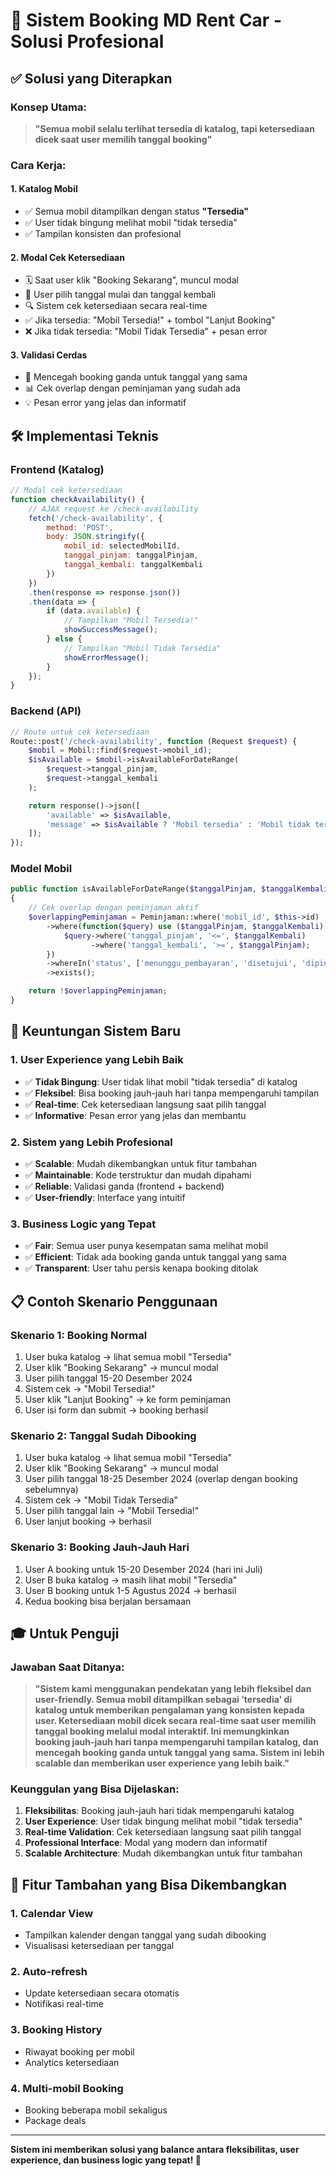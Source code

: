 # 🎯 Sistem Booking MD Rent Car - Solusi Profesional

## ✅ **Solusi yang Diterapkan**

### **Konsep Utama:**
> **"Semua mobil selalu terlihat tersedia di katalog, tapi ketersediaan dicek saat user memilih tanggal booking"**

### **Cara Kerja:**

#### 1. **Katalog Mobil**
- ✅ Semua mobil ditampilkan dengan status **"Tersedia"**
- ✅ User tidak bingung melihat mobil "tidak tersedia"
- ✅ Tampilan konsisten dan profesional

#### 2. **Modal Cek Ketersediaan**
- 🗓️ Saat user klik "Booking Sekarang", muncul modal
- 📅 User pilih tanggal mulai dan tanggal kembali
- 🔍 Sistem cek ketersediaan secara real-time
- ✅ Jika tersedia: "Mobil Tersedia!" + tombol "Lanjut Booking"
- ❌ Jika tidak tersedia: "Mobil Tidak Tersedia" + pesan error

#### 3. **Validasi Cerdas**
- 🚫 Mencegah booking ganda untuk tanggal yang sama
- 📊 Cek overlap dengan peminjaman yang sudah ada
- 💡 Pesan error yang jelas dan informatif

## 🛠️ **Implementasi Teknis**

### **Frontend (Katalog)**
```javascript
// Modal cek ketersediaan
function checkAvailability() {
    // AJAX request ke /check-availability
    fetch('/check-availability', {
        method: 'POST',
        body: JSON.stringify({
            mobil_id: selectedMobilId,
            tanggal_pinjam: tanggalPinjam,
            tanggal_kembali: tanggalKembali
        })
    })
    .then(response => response.json())
    .then(data => {
        if (data.available) {
            // Tampilkan "Mobil Tersedia!"
            showSuccessMessage();
        } else {
            // Tampilkan "Mobil Tidak Tersedia"
            showErrorMessage();
        }
    });
}
```

### **Backend (API)**
```php
// Route untuk cek ketersediaan
Route::post('/check-availability', function (Request $request) {
    $mobil = Mobil::find($request->mobil_id);
    $isAvailable = $mobil->isAvailableForDateRange(
        $request->tanggal_pinjam, 
        $request->tanggal_kembali
    );

    return response()->json([
        'available' => $isAvailable,
        'message' => $isAvailable ? 'Mobil tersedia' : 'Mobil tidak tersedia'
    ]);
});
```

### **Model Mobil**
```php
public function isAvailableForDateRange($tanggalPinjam, $tanggalKembali)
{
    // Cek overlap dengan peminjaman aktif
    $overlappingPeminjaman = Peminjaman::where('mobil_id', $this->id)
        ->where(function($query) use ($tanggalPinjam, $tanggalKembali) {
            $query->where('tanggal_pinjam', '<=', $tanggalKembali)
                  ->where('tanggal_kembali', '>=', $tanggalPinjam);
        })
        ->whereIn('status', ['menunggu_pembayaran', 'disetujui', 'dipinjam'])
        ->exists();

    return !$overlappingPeminjaman;
}
```

## 🎯 **Keuntungan Sistem Baru**

### **1. User Experience yang Lebih Baik**
- ✅ **Tidak Bingung**: User tidak lihat mobil "tidak tersedia" di katalog
- ✅ **Fleksibel**: Bisa booking jauh-jauh hari tanpa mempengaruhi tampilan
- ✅ **Real-time**: Cek ketersediaan langsung saat pilih tanggal
- ✅ **Informative**: Pesan error yang jelas dan membantu

### **2. Sistem yang Lebih Profesional**
- ✅ **Scalable**: Mudah dikembangkan untuk fitur tambahan
- ✅ **Maintainable**: Kode terstruktur dan mudah dipahami
- ✅ **Reliable**: Validasi ganda (frontend + backend)
- ✅ **User-friendly**: Interface yang intuitif

### **3. Business Logic yang Tepat**
- ✅ **Fair**: Semua user punya kesempatan sama melihat mobil
- ✅ **Efficient**: Tidak ada booking ganda untuk tanggal yang sama
- ✅ **Transparent**: User tahu persis kenapa booking ditolak

## 📋 **Contoh Skenario Penggunaan**

### **Skenario 1: Booking Normal**
1. User buka katalog → lihat semua mobil "Tersedia"
2. User klik "Booking Sekarang" → muncul modal
3. User pilih tanggal 15-20 Desember 2024
4. Sistem cek → "Mobil Tersedia!"
5. User klik "Lanjut Booking" → ke form peminjaman
6. User isi form dan submit → booking berhasil

### **Skenario 2: Tanggal Sudah Dibooking**
1. User buka katalog → lihat semua mobil "Tersedia"
2. User klik "Booking Sekarang" → muncul modal
3. User pilih tanggal 18-25 Desember 2024 (overlap dengan booking sebelumnya)
4. Sistem cek → "Mobil Tidak Tersedia"
5. User pilih tanggal lain → "Mobil Tersedia!"
6. User lanjut booking → berhasil

### **Skenario 3: Booking Jauh-Jauh Hari**
1. User A booking untuk 15-20 Desember 2024 (hari ini Juli)
2. User B buka katalog → masih lihat mobil "Tersedia"
3. User B booking untuk 1-5 Agustus 2024 → berhasil
4. Kedua booking bisa berjalan bersamaan

## 🎓 **Untuk Penguji**

### **Jawaban Saat Ditanya:**

> **"Sistem kami menggunakan pendekatan yang lebih fleksibel dan user-friendly. Semua mobil ditampilkan sebagai 'tersedia' di katalog untuk memberikan pengalaman yang konsisten kepada user. Ketersediaan mobil dicek secara real-time saat user memilih tanggal booking melalui modal interaktif. Ini memungkinkan booking jauh-jauh hari tanpa mempengaruhi tampilan katalog, dan mencegah booking ganda untuk tanggal yang sama. Sistem ini lebih scalable dan memberikan user experience yang lebih baik."**

### **Keunggulan yang Bisa Dijelaskan:**
1. **Fleksibilitas**: Booking jauh-jauh hari tidak mempengaruhi katalog
2. **User Experience**: User tidak bingung melihat mobil "tidak tersedia"
3. **Real-time Validation**: Cek ketersediaan langsung saat pilih tanggal
4. **Professional Interface**: Modal yang modern dan informatif
5. **Scalable Architecture**: Mudah dikembangkan untuk fitur tambahan

## 🚀 **Fitur Tambahan yang Bisa Dikembangkan**

### **1. Calendar View**
- Tampilkan kalender dengan tanggal yang sudah dibooking
- Visualisasi ketersediaan per tanggal

### **2. Auto-refresh**
- Update ketersediaan secara otomatis
- Notifikasi real-time

### **3. Booking History**
- Riwayat booking per mobil
- Analytics ketersediaan

### **4. Multi-mobil Booking**
- Booking beberapa mobil sekaligus
- Package deals

---

**Sistem ini memberikan solusi yang balance antara fleksibilitas, user experience, dan business logic yang tepat! 🎯** 